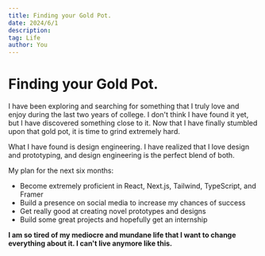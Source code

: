```yaml
---
title: Finding your Gold Pot.
date: 2024/6/1
description: 
tag: Life
author: You
---
```


# Finding your Gold Pot.

I have been exploring and searching for something that I truly love and enjoy during the last two years of college. I don't think I have found it yet, but I have discovered something close to it. Now that I have finally stumbled upon that gold pot, it is time to grind extremely hard.

What I have found is design engineering. I have realized that I love design and prototyping, and design engineering is the perfect blend of both.

My plan for the next six months:
- Become extremely proficient in React, Next.js, Tailwind, TypeScript, and Framer
- Build a presence on social media to increase my chances of success
- Get really good at creating novel prototypes and designs
- Build some great projects and hopefully get an internship

**I am so tired of my mediocre and mundane life that I want to change everything about it. I can't live anymore like this.** 